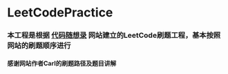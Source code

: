 # LeetCodePractice
### 本工程是根据 [代码随想录](https://programmercarl.com/) 网站建立的LeetCode刷题工程，基本按照网站的刷题顺序进行
#### 感谢网站作者Carl的刷题路径及题目讲解
